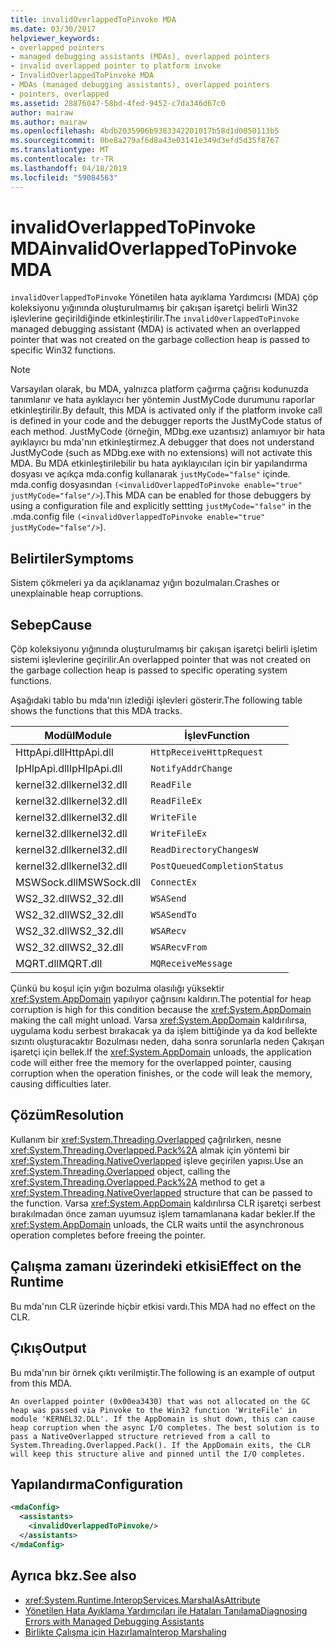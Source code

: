 ```yaml
---
title: invalidOverlappedToPinvoke MDA
ms.date: 03/30/2017
helpviewer_keywords:
- overlapped pointers
- managed debugging assistants (MDAs), overlapped pointers
- invalid overlapped pointer to platform invoke
- InvalidOverlappedToPinvoke MDA
- MDAs (managed debugging assistants), overlapped pointers
- pointers, overlapped
ms.assetid: 28876047-58bd-4fed-9452-c7da346d67c0
author: mairaw
ms.author: mairaw
ms.openlocfilehash: 4bdb2035906b9383342201017b58d1d0050113b5
ms.sourcegitcommit: 0be8a279af6d8a43e03141e349d3efd5d35f8767
ms.translationtype: MT
ms.contentlocale: tr-TR
ms.lasthandoff: 04/18/2019
ms.locfileid: "59084563"
---
```

# <a name="invalidoverlappedtopinvoke-mda"></a><span data-ttu-id="adb36-102">invalidOverlappedToPinvoke MDA</span><span class="sxs-lookup"><span data-stu-id="adb36-102">invalidOverlappedToPinvoke MDA</span></span>
<span data-ttu-id="adb36-103">`invalidOverlappedToPinvoke` Yönetilen hata ayıklama Yardımcısı (MDA) çöp koleksiyonu yığınında oluşturulmamış bir çakışan işaretçi belirli Win32 işlevlerine geçirildiğinde etkinleştirilir.</span><span class="sxs-lookup"><span data-stu-id="adb36-103">The `invalidOverlappedToPinvoke` managed debugging assistant (MDA) is activated when an overlapped pointer that was not created on the garbage collection heap is passed to specific Win32 functions.</span></span>  
  
> [!NOTE]
>  <span data-ttu-id="adb36-104">Varsayılan olarak, bu MDA, yalnızca platform çağırma çağrısı kodunuzda tanımlanır ve hata ayıklayıcı her yöntemin JustMyCode durumunu raporlar etkinleştirilir.</span><span class="sxs-lookup"><span data-stu-id="adb36-104">By default, this MDA is activated only if the platform invoke call is defined in your code and the debugger reports the JustMyCode status of each method.</span></span> <span data-ttu-id="adb36-105">JustMyCode (örneğin, MDbg.exe uzantısız) anlamıyor bir hata ayıklayıcı bu mda'nın etkinleştirmez.</span><span class="sxs-lookup"><span data-stu-id="adb36-105">A debugger that does not understand JustMyCode (such as MDbg.exe with no extensions) will not activate this MDA.</span></span> <span data-ttu-id="adb36-106">Bu MDA etkinleştirilebilir bu hata ayıklayıcıları için bir yapılandırma dosyası ve açıkça mda.config kullanarak `justMyCode="false"` içinde. mda.config dosyasından `(<invalidOverlappedToPinvoke enable="true" justMyCode="false"/>`).</span><span class="sxs-lookup"><span data-stu-id="adb36-106">This MDA can be enabled for those debuggers by using a configuration file and explicitly settting `justMyCode="false"` in the .mda.config file `(<invalidOverlappedToPinvoke enable="true" justMyCode="false"/>`).</span></span>  
  
## <a name="symptoms"></a><span data-ttu-id="adb36-107">Belirtiler</span><span class="sxs-lookup"><span data-stu-id="adb36-107">Symptoms</span></span>  
 <span data-ttu-id="adb36-108">Sistem çökmeleri ya da açıklanamaz yığın bozulmaları.</span><span class="sxs-lookup"><span data-stu-id="adb36-108">Crashes or unexplainable heap corruptions.</span></span>  
  
## <a name="cause"></a><span data-ttu-id="adb36-109">Sebep</span><span class="sxs-lookup"><span data-stu-id="adb36-109">Cause</span></span>  
 <span data-ttu-id="adb36-110">Çöp koleksiyonu yığınında oluşturulmamış bir çakışan işaretçi belirli işletim sistemi işlevlerine geçirilir.</span><span class="sxs-lookup"><span data-stu-id="adb36-110">An overlapped pointer that was not created on the garbage collection heap is passed to specific operating system functions.</span></span>  
  
 <span data-ttu-id="adb36-111">Aşağıdaki tablo bu mda'nın izlediği işlevleri gösterir.</span><span class="sxs-lookup"><span data-stu-id="adb36-111">The following table shows the functions that this MDA tracks.</span></span>  
  
|<span data-ttu-id="adb36-112">Modül</span><span class="sxs-lookup"><span data-stu-id="adb36-112">Module</span></span>|<span data-ttu-id="adb36-113">İşlev</span><span class="sxs-lookup"><span data-stu-id="adb36-113">Function</span></span>|  
|------------|--------------|  
|<span data-ttu-id="adb36-114">HttpApi.dll</span><span class="sxs-lookup"><span data-stu-id="adb36-114">HttpApi.dll</span></span>|`HttpReceiveHttpRequest`|  
|<span data-ttu-id="adb36-115">IpHlpApi.dll</span><span class="sxs-lookup"><span data-stu-id="adb36-115">IpHlpApi.dll</span></span>|`NotifyAddrChange`|  
|<span data-ttu-id="adb36-116">kernel32.dll</span><span class="sxs-lookup"><span data-stu-id="adb36-116">kernel32.dll</span></span>|`ReadFile`|  
|<span data-ttu-id="adb36-117">kernel32.dll</span><span class="sxs-lookup"><span data-stu-id="adb36-117">kernel32.dll</span></span>|`ReadFileEx`|  
|<span data-ttu-id="adb36-118">kernel32.dll</span><span class="sxs-lookup"><span data-stu-id="adb36-118">kernel32.dll</span></span>|`WriteFile`|  
|<span data-ttu-id="adb36-119">kernel32.dll</span><span class="sxs-lookup"><span data-stu-id="adb36-119">kernel32.dll</span></span>|`WriteFileEx`|  
|<span data-ttu-id="adb36-120">kernel32.dll</span><span class="sxs-lookup"><span data-stu-id="adb36-120">kernel32.dll</span></span>|`ReadDirectoryChangesW`|  
|<span data-ttu-id="adb36-121">kernel32.dll</span><span class="sxs-lookup"><span data-stu-id="adb36-121">kernel32.dll</span></span>|`PostQueuedCompletionStatus`|  
|<span data-ttu-id="adb36-122">MSWSock.dll</span><span class="sxs-lookup"><span data-stu-id="adb36-122">MSWSock.dll</span></span>|`ConnectEx`|  
|<span data-ttu-id="adb36-123">WS2_32.dll</span><span class="sxs-lookup"><span data-stu-id="adb36-123">WS2_32.dll</span></span>|`WSASend`|  
|<span data-ttu-id="adb36-124">WS2_32.dll</span><span class="sxs-lookup"><span data-stu-id="adb36-124">WS2_32.dll</span></span>|`WSASendTo`|  
|<span data-ttu-id="adb36-125">WS2_32.dll</span><span class="sxs-lookup"><span data-stu-id="adb36-125">WS2_32.dll</span></span>|`WSARecv`|  
|<span data-ttu-id="adb36-126">WS2_32.dll</span><span class="sxs-lookup"><span data-stu-id="adb36-126">WS2_32.dll</span></span>|`WSARecvFrom`|  
|<span data-ttu-id="adb36-127">MQRT.dll</span><span class="sxs-lookup"><span data-stu-id="adb36-127">MQRT.dll</span></span>|`MQReceiveMessage`|  
  
 <span data-ttu-id="adb36-128">Çünkü bu koşul için yığın bozulma olasılığı yüksektir <xref:System.AppDomain> yapılıyor çağrısını kaldırın.</span><span class="sxs-lookup"><span data-stu-id="adb36-128">The potential for heap corruption is high for this condition because the <xref:System.AppDomain> making the call might unload.</span></span> <span data-ttu-id="adb36-129">Varsa <xref:System.AppDomain> kaldırılırsa, uygulama kodu serbest bırakacak ya da işlem bittiğinde ya da kod bellekte sızıntı oluşturacaktır Bozulması neden, daha sonra sorunlarla neden Çakışan işaretçi için bellek.</span><span class="sxs-lookup"><span data-stu-id="adb36-129">If the <xref:System.AppDomain> unloads, the application code will either free the memory for the overlapped pointer, causing corruption when the operation finishes, or the code will leak the memory, causing difficulties later.</span></span>  
  
## <a name="resolution"></a><span data-ttu-id="adb36-130">Çözüm</span><span class="sxs-lookup"><span data-stu-id="adb36-130">Resolution</span></span>  
 <span data-ttu-id="adb36-131">Kullanım bir <xref:System.Threading.Overlapped> çağrılırken, nesne <xref:System.Threading.Overlapped.Pack%2A> almak için yöntemi bir <xref:System.Threading.NativeOverlapped> işleve geçirilen yapısı.</span><span class="sxs-lookup"><span data-stu-id="adb36-131">Use an <xref:System.Threading.Overlapped> object, calling the <xref:System.Threading.Overlapped.Pack%2A> method to get a <xref:System.Threading.NativeOverlapped> structure that can be passed to the function.</span></span> <span data-ttu-id="adb36-132">Varsa <xref:System.AppDomain> kaldırılırsa CLR işaretçi serbest bırakılmadan önce zaman uyumsuz işlem tamamlanana kadar bekler.</span><span class="sxs-lookup"><span data-stu-id="adb36-132">If the <xref:System.AppDomain> unloads, the CLR waits until the asynchronous operation completes before freeing the pointer.</span></span>  
  
## <a name="effect-on-the-runtime"></a><span data-ttu-id="adb36-133">Çalışma zamanı üzerindeki etkisi</span><span class="sxs-lookup"><span data-stu-id="adb36-133">Effect on the Runtime</span></span>  
 <span data-ttu-id="adb36-134">Bu mda'nın CLR üzerinde hiçbir etkisi vardı.</span><span class="sxs-lookup"><span data-stu-id="adb36-134">This MDA had no effect on the CLR.</span></span>  
  
## <a name="output"></a><span data-ttu-id="adb36-135">Çıkış</span><span class="sxs-lookup"><span data-stu-id="adb36-135">Output</span></span>  
 <span data-ttu-id="adb36-136">Bu mda'nın bir örnek çıktı verilmiştir.</span><span class="sxs-lookup"><span data-stu-id="adb36-136">The following is an example of output from this MDA.</span></span>  
  
 `An overlapped pointer (0x00ea3430) that was not allocated on the GC heap was passed via Pinvoke to the Win32 function 'WriteFile' in module 'KERNEL32.DLL'. If the AppDomain is shut down, this can cause heap corruption when the async I/O completes. The best solution is to pass a NativeOverlapped structure retrieved from a call to System.Threading.Overlapped.Pack(). If the AppDomain exits, the CLR will keep this structure alive and pinned until the I/O completes.`  
  
## <a name="configuration"></a><span data-ttu-id="adb36-137">Yapılandırma</span><span class="sxs-lookup"><span data-stu-id="adb36-137">Configuration</span></span>  
  
```xml  
<mdaConfig>  
  <assistants>  
    <invalidOverlappedToPinvoke/>  
  </assistants>  
</mdaConfig>  
```  
  
## <a name="see-also"></a><span data-ttu-id="adb36-138">Ayrıca bkz.</span><span class="sxs-lookup"><span data-stu-id="adb36-138">See also</span></span>

- <xref:System.Runtime.InteropServices.MarshalAsAttribute>
- [<span data-ttu-id="adb36-139">Yönetilen Hata Ayıklama Yardımcıları ile Hataları Tanılama</span><span class="sxs-lookup"><span data-stu-id="adb36-139">Diagnosing Errors with Managed Debugging Assistants</span></span>](../../../docs/framework/debug-trace-profile/diagnosing-errors-with-managed-debugging-assistants.md)
- [<span data-ttu-id="adb36-140">Birlikte Çalışma için Hazırlama</span><span class="sxs-lookup"><span data-stu-id="adb36-140">Interop Marshaling</span></span>](../../../docs/framework/interop/interop-marshaling.md)
